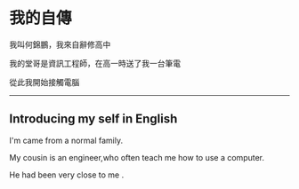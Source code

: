 <DOCTYPE html>
<html>
  <head>
    <meta charset="UTF-8">
    <title> self introduce </title>
    </head>
  <body>
    <h1>我的自傳</h1>
      <p> 我叫何錦鵬，我來自辭修高中</p>
      <p>我的堂哥是資訊工程師，在高一時送了我一台筆電</p>
<p>從此我開始接觸電腦</p>
      <hr>
      <h2>Introducing my self in English</h2>
     <p>  I'm came from a normal family.</p>
 <p>My cousin is an engineer,who often teach me how to use a computer.</p>
     <p>He had been very close to me .</p>
    </body>
  </html>
